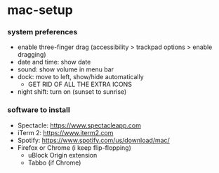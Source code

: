 # mac-setup

### system preferences

- enable three-finger drag (accessibility > trackpad options > enable dragging)
- date and time: show date
- sound: show volume in menu bar
- dock: move to left, show/hide automatically
  - GET RID OF ALL THE EXTRA ICONS
- night shift: turn on (sunset to sunrise)

### software to install

- Spectacle: https://www.spectacleapp.com
- iTerm 2: https://www.iterm2.com
- Spotify: https://www.spotify.com/us/download/mac/
- Firefox or Chrome (i keep flip-flopping)
   - uBlock Origin extension
   - Tabbo (if Chrome)

